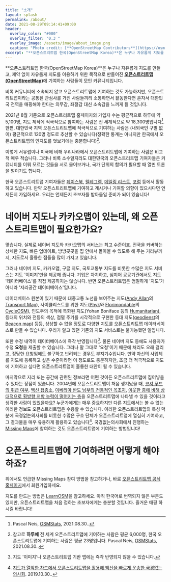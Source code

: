 ```yaml
---
title: "소개"
layout: splash
permalink: /about/
date: 2021-08-29T09:14:41+09:00
header:
  overlay_color: "#000"
  overlay_filter: "0.3 "
  overlay_image: /assets/image/about_image.png
  caption: "Photo credit: [**OpenStreetMap Contributors**](https://osm.org)"
excerpt: "**오픈스트리트맵 한국(OpenStreetMap Korea)**은 누구나 자유롭게 지도를 만들고,  제약 없이 자유롭게 지도를 이용하기 위한 목적으로 만들어진 **오픈스트리트맵(OpenStreetMap)**에 기여하는 사람들이 모인 커뮤니티입니다."
---
```

**오픈스트리트맵 한국(OpenStreetMap Korea)**은 누구나 자유롭게 지도를 만들고,  제약 없이 자유롭게 지도를 이용하기 위한 목적으로 만들어진 [**오픈스트리트맵(OpenStreetMap)**](http://osm.org)에 기여하는 사람들이 모인 커뮤니티입니다.

비록 커뮤니티에 소속되지 않고 오픈스트리트맵에 기여하는 것도 가능하지만, 오픈스트리트맵이라는 공통된 관심사를 가진 사람들끼리 소통하면서 활동한다면 혼자서 대한민국 전역을 매핑해야 한다는 의무감, 좌절감 대신 소속감을 느끼게 될 것입니다.

2021년 8월 기준으로 오픈스트리트맵 홈페이지의 가입자 수는 평균적으로 하루에 약 5,100명, 지도 제작에 적극적으로 참여하는 사람은 전 세계적으로 약 18,300명입니다[^1]. 한편, 대한민국 지역 오픈스트리트맵에 적극적으로 기여하는 사람은 (내외국인 구별 없이) 평균적으로 120명 정도로 추산할 수 있습니다(정확한 통계는 아니지만 한국에서 오픈스트리트맵의 인지도를 엿보기에는 충분합니다)[^2].

이렇게 서유럽이나 미국에 비해 우리나라에서 오픈스트리트맵에 기여하는 사람은 비교적 매우 적습니다. 그러나 비록 소수일지라도 대한민국의 오픈스트리트맵 기여자들은 커뮤니티를 이뤄 모르는 것들을 서로 물어보거나, 국가 단위의 합의가 필요할 때 열띤 토론을 벌이기도 합니다.

한국 오픈스트리트맵 기여자들은 [페이스북](https://facebook.com/groups/osmkorea), [텔레그램](https://t.me/osmKorea), [메일링 리스트](https://lists.openstreetmap.org/listinfo/talk-ko), [포럼](https://forum.openstreetmap.org/viewforum.php?id=95) 등에서 활동하고 있습니다. 만약 오픈스트리트맵에 기여하고 계시거나 기여할 의향이 있으시다면 언제든지 가입하세요. 우리는 언제든지 초보자를 받아들일 준비가 되어 있습니다!

# 네이버 지도나 카카오맵이 있는데, 왜 오픈스트리트맵이 필요한가요?
맞습니다. 실제로 네이버 지도와 카카오맵의 서비스는 최고 수준이죠. 전국을 커버하는 상세한 지도, 빠른 업데이트, 방방곳곳을 집 안에서 돌아볼 수 있도록 해 주는 거리뷰까지, 지도로서 훌륭한 점들을 많이 가지고 있습니다.

그러나 네이버 지도, 카카오맵, 구글 지도, 국토교통부 지도를 비롯한 수많은 지도 서비스는 지도 '이미지'만을 제공해 줍니다. 기업은 차치하고, 심지어 공공기관에서도 지도 '데이터베이스'를 직접 제공하지는 않습니다. 반면 오픈스트리트맵은 엄밀하게 '지도'가 아니라 '지리공간 데이터베이스'입니다.

데이터베이스 원본이 있기 때문에 대중교통 노선을 보여주는 지도([Andy Allan](https://wiki.openstreetmap.org/wiki/User:Gravitystorm)의 [Transport Map](https://wiki.openstreetmap.org/wiki/Transport_Map)), 사이클리스트를 위한 지도([Phyk](https://wiki.openstreetmap.org/wiki/User:Phyks)와 [Florimondable](https://wiki.openstreetmap.org/wiki/User:Florimondable)의 [CycleOSM](https://wiki.openstreetmap.org/wiki/CyclOSM)), 인도주의 목적에 특화된 지도(Yohan Boniface 등의 [Humanitarian](https://wiki.openstreetmap.org/wiki/Humanitarian_map_style)), 등대의 위치와 전등의 색상, 점멸 주기를 시각적으로 구현한 등대 지도([geodienst](https://github.com/geodienst)의 [Beacon map](https://geodienst.github.io/lighthousemap/)) 등등, 상상할 수 없을 정도로 다양한 지도를 오픈스트리트맵 데이터베이스로 만들 수 있습니다. 우리가 알고 있던 기존의 지도 서비스로는 불가능했던 일입니다.

또한 수정 내역이 데이터베이스에 즉각 반영됩니다[^3]. 물론 네이버 지도 등에도 사용자가 수정 **요청**을 제출할 수 있습니다. 그러나 말 그대로 '요청'이기 때문에 처리도 오래 걸리고, 정당한 요청임에도 불구하고 반려되는 경우도 부지기수입니다. 만약 자신의 사업체를 지도에 등록하고 싶은 수준이라면 이 정도로도 충분하지만, 조금 더 적극적으로 지도에 기여하고 싶다면 오픈스트리트맵이 훌륭한 대안이 될 수 있습니다.

마지막으로 지리 또는 공간에 관련된 정보라면 어떤 것이든 오픈스트리트맵에 집어넣을 수 있다는 장점이 있습니다. 2004년에 오픈스트리트맵이 처음 생겨났을 때, [코셔 푸드의 취급 여부](https://wiki.openstreetmap.org/wiki/Key:diet:kosher), [백신 접종소](https://wiki.openstreetmap.org/wiki/Proposed_features/Tag:healthcare%3Dvaccination_centre), [이베리아 반도 남부의 전통적인 목초지](https://wiki.openstreetmap.org/wiki/Proposed_features/Dehesa), [이웃한 층에 비해 상대적으로 횡방향 저항 능력이 떨어지는 층](https://wiki.openstreetmap.org/wiki/Proposed_features/building:soft_storey)을 오픈스트리트맵에 나타낼 수 있을 것이라고 생각한 사람이 있었을까요? 누군가에게는 매우 중요하지만 다른 지도에서는 볼 수 없는 이러한 정보도 오픈스트리트맵은 수용할 수 있습니다. 이러한 오픈스트리트맵의 특성 덕분에 국경없는의사회를 비롯한 수많은 구호 단체가 오픈스트리트맵에 열심히 기여하고, 그 결과물을 매우 유용하게 활용하고 있습니다[^4]. 국경없는의사회에서 진행하는 [Missing Maps](https://msf.or.kr/missingmaps/m/index.html#s4)에 참여하는 것도 오픈스트리트맵에 기여하는 방법입니다!

# 오픈스트리트맵에 기여하려면 어떻게 해야 하죠?
위에서도 언급한 Missing Maps 참여 방법을 참고하거나, 바로 [오픈스트리트맵 공식 홈페이지](https://osm.org)에서 회원가입하세요.

지도를 만드는 방법은 [LearnOSM](https://learnosm.org/ko/)을 참고하세요. 아직 한국어로 번역되지 않은 부분도 있지만, 오픈스트리트맵을 처음 접하는 초보자에게는 충분할 것입니다. 즐거운 매핑 하시길 바랍니다!

[^1]: Pascal Neis, [OSMStats](https://osmstats.neis-one.org/?item=members), 2021.08.30..
[^2]: 참고로 **하루에** 전 세계 오픈스트리트맵에 기여하는 사람은 평균 6,000명, 한국 오픈스트리트맵에 기여하는 사람은 평균 23명입니다. Pascal Neis, [OSMStats](https://osmstats.neis-one.org/?item=countries&country=South%20Korea), 2021.08.30..
[^3]: 지도 '이미지'나 오픈스트리트맵 기반 앱에는 즉각 반영되지 않을 수 있습니다.
[^4]: [지도가 열악한 차드에서 오픈스트리트맵을 활용해 백신을 빠르게 운송한 국경없는의사회](https://storymaps.arcgis.com/stories/cb81725576154ddbbdc5d7120de58a68). 2019.10.30..
